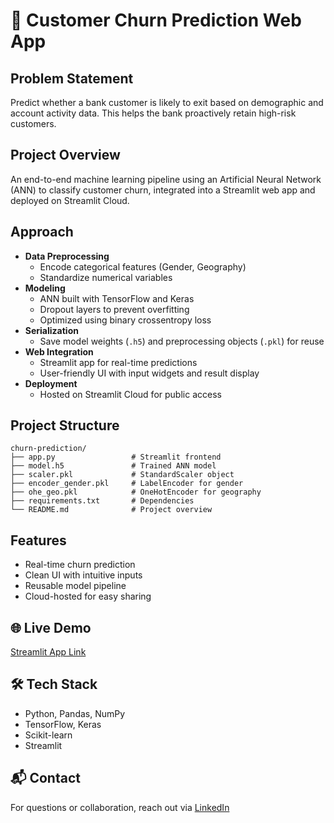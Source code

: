 # 🏦 Customer Churn Prediction Web App

##  Problem Statement  
Predict whether a bank customer is likely to exit based on demographic and account activity data. This helps the bank proactively retain high-risk customers.

##  Project Overview  
An end-to-end machine learning pipeline using an Artificial Neural Network (ANN) to classify customer churn, integrated into a Streamlit web app and deployed on Streamlit Cloud.

##  Approach  
- **Data Preprocessing**  
  - Encode categorical features (Gender, Geography)  
  - Standardize numerical variables  
- **Modeling**  
  - ANN built with TensorFlow and Keras  
  - Dropout layers to prevent overfitting  
  - Optimized using binary crossentropy loss  
- **Serialization**  
  - Save model weights (`.h5`) and preprocessing objects (`.pkl`) for reuse  
- **Web Integration**  
  - Streamlit app for real-time predictions  
  - User-friendly UI with input widgets and result display  
- **Deployment**  
  - Hosted on Streamlit Cloud for public access  

## Project Structure  
```
churn-prediction/
├── app.py                 # Streamlit frontend
├── model.h5               # Trained ANN model
├── scaler.pkl             # StandardScaler object
├── encoder_gender.pkl     # LabelEncoder for gender
├── ohe_geo.pkl            # OneHotEncoder for geography
├── requirements.txt       # Dependencies
└── README.md              # Project overview
```

##  Features  
- Real-time churn prediction  
- Clean UI with intuitive inputs  
- Reusable model pipeline  
- Cloud-hosted for easy sharing  

## 🌐 Live Demo  
[Streamlit App Link](https://churn-modelling-using-ann-and-deploying-in-app-mbhf8jtgcmi2lx7.streamlit.app/) 

## 🛠 Tech Stack  
- Python, Pandas, NumPy  
- TensorFlow, Keras  
- Scikit-learn  
- Streamlit  

## 📬 Contact  
For questions or collaboration, reach out via [LinkedIn](https://www.linkedin.com/in/kavanakpadaki/) 
